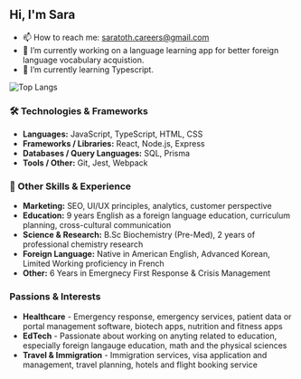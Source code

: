 ## Hi, I'm Sara

<!--
**SaraToth/SaraToth** is a ✨ _special_ ✨ repository because its `README.md` (this file) appears on your GitHub profile.

Here are some ideas to get you started:

- 🔭 I’m currently working on ...
- 🌱 I’m currently learning ...
- 👯 I’m looking to collaborate on ...
- 🤔 I’m looking for help with ...
- 💬 Ask me about ...
- 📫 How to reach me: ...
- 😄 Pronouns: ...
- ⚡ Fun fact: ...
-->
- 📫 How to reach me: saratoth.careers@gmail.com
- 🔭 I’m currently working on a language learning app for better foreign language vocabulary acquistion. 
- 🌱 I’m currently learning Typescript.

![Top Langs](https://github-readme-stats.vercel.app/api/top-langs/?username=SaraToth&layout=compact&theme=tokyonight)

### 🛠 Technologies & Frameworks
- **Languages:** JavaScript, TypeScript, HTML, CSS
- **Frameworks / Libraries:** React, Node.js, Express
- **Databases / Query Languages:** SQL, Prisma
- **Tools / Other:** Git, Jest, Webpack

### 💼 Other Skills & Experience
- **Marketing:** SEO, UI/UX principles, analytics, customer perspective
- **Education:** 9 years English as a foreign language education, curriculum planning, cross-cultural communication
- **Science & Research:** B.Sc Biochemistry (Pre-Med), 2 years of professional chemistry research
- **Foreign Language:** Native in American English, Advanced Korean, Limited Working proficiency in French
- **Other:** 6 Years in Emergnecy First Response & Crisis Management

### Passions & Interests
- **Healthcare** - Emergency response, emergency services, patient data or portal management software, biotech apps, nutrition and fitness apps
- **EdTech** - Passionate about working on anyting related to education, especially foreign langauge education, math and the physical sciences
- **Travel & Immigration** - Immigration services, visa application and management, travel planning, hotels and flight booking service

</p>
